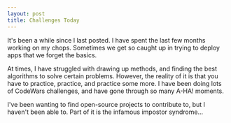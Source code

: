 ```yaml
---
layout: post
title: Challenges Today
---
```

It's been a while since I last posted. I have spent the last few months working on my chops. Sometimes we get so caught up in trying to deploy apps that we forget the basics. 

At times, I have struggled with drawing up methods, and finding the best algorithms to solve certain problems. However, the reality of it is that you have to practice, practice, and practice some more. I have been doing lots of CodeWars challenges, and have gone through so many A-HA! moments. 

I've been wanting to find open-source projects to contribute to, but I haven't been able to. Part of it is the infamous impostor syndrome...